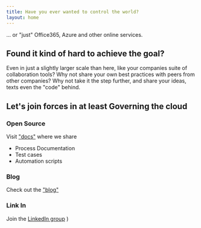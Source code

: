 ```yaml
---
title: Have you ever wanted to control the world? 
layout: home
---
```


... or "just" Office365, Azure and other online services.

## Found it kind of hard to achieve the goal?
Even in just a slightly larger scale than here, like your companies suite of collaboration tools? Why not share your own best practices with peers from other companies?  Why not take it the step further, and share your ideas, texts even the "code" behind.

## Let's join forces in at least Governing the cloud

### Open Source 
Visit ["docs"](http://hexatown.com/docs) where we share 

- Process Documentation
- Test cases
- Automation scripts

### Blog
Check out the ["blog"](https://blog.hexatown.com)

### Link In 

Join the  [LinkedIn group](https://www.linkedin.com/groups/13551971) )

<!--
 <div class="posts">
   {% for post in site.posts %}
     <article class="post">
 
       <h1><a href="{{ site.baseurl }}{{ post.url }}">{{ post.title }}</a></h1>
 
       <div class="entry">
         {{ post.excerpt }}
       </div>
 
       <a href="{{ site.baseurl }}{{ post.url }}" class="read-more">Read More</a>
     </article>
   {% endfor %}
 </div>
 <div>
 
 -->

